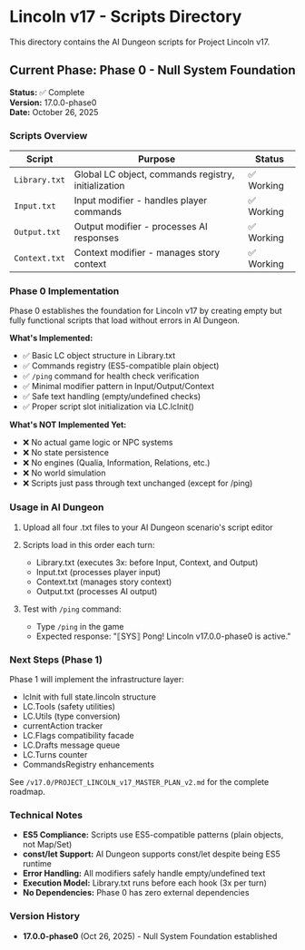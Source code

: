 # Lincoln v17 - Scripts Directory

This directory contains the AI Dungeon scripts for Project Lincoln v17.

## Current Phase: Phase 0 - Null System Foundation

**Status:** ✅ Complete  
**Version:** 17.0.0-phase0  
**Date:** October 26, 2025

### Scripts Overview

| Script | Purpose | Status |
|--------|---------|--------|
| `Library.txt` | Global LC object, commands registry, initialization | ✅ Working |
| `Input.txt` | Input modifier - handles player commands | ✅ Working |
| `Output.txt` | Output modifier - processes AI responses | ✅ Working |
| `Context.txt` | Context modifier - manages story context | ✅ Working |

### Phase 0 Implementation

Phase 0 establishes the foundation for Lincoln v17 by creating empty but fully functional scripts that load without errors in AI Dungeon.

**What's Implemented:**
- ✅ Basic LC object structure in Library.txt
- ✅ Commands registry (ES5-compatible plain object)
- ✅ `/ping` command for health check verification
- ✅ Minimal modifier pattern in Input/Output/Context
- ✅ Safe text handling (empty/undefined checks)
- ✅ Proper script slot initialization via LC.lcInit()

**What's NOT Implemented Yet:**
- ❌ No actual game logic or NPC systems
- ❌ No state persistence
- ❌ No engines (Qualia, Information, Relations, etc.)
- ❌ No world simulation
- ❌ Scripts just pass through text unchanged (except for /ping)

### Usage in AI Dungeon

1. Upload all four .txt files to your AI Dungeon scenario's script editor
2. Scripts load in this order each turn:
   - Library.txt (executes 3x: before Input, Context, and Output)
   - Input.txt (processes player input)
   - Context.txt (manages story context)
   - Output.txt (processes AI output)

3. Test with `/ping` command:
   - Type `/ping` in the game
   - Expected response: "⟦SYS⟧ Pong! Lincoln v17.0.0-phase0 is active."

### Next Steps (Phase 1)

Phase 1 will implement the infrastructure layer:
- lcInit with full state.lincoln structure
- LC.Tools (safety utilities)
- LC.Utils (type conversion)
- currentAction tracker
- LC.Flags compatibility facade
- LC.Drafts message queue
- LC.Turns counter
- CommandsRegistry enhancements

See `/v17.0/PROJECT_LINCOLN_v17_MASTER_PLAN_v2.md` for the complete roadmap.

### Technical Notes

- **ES5 Compliance:** Scripts use ES5-compatible patterns (plain objects, not Map/Set)
- **const/let Support:** AI Dungeon supports const/let despite being ES5 runtime
- **Error Handling:** All modifiers safely handle empty/undefined text
- **Execution Model:** Library.txt runs before each hook (3x per turn)
- **No Dependencies:** Phase 0 has zero external dependencies

### Version History

- **17.0.0-phase0** (Oct 26, 2025) - Null System Foundation established

